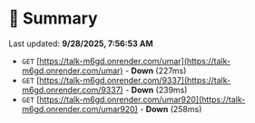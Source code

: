 # 📖 Summary
Last updated: **9/28/2025, 7:56:53 AM**

- `GET` [https://talk-m6gd.onrender.com/umar](https://talk-m6gd.onrender.com/umar) - **Down** (227ms)
- `GET` [https://talk-m6gd.onrender.com/9337](https://talk-m6gd.onrender.com/9337) - **Down** (239ms)
- `GET` [https://talk-m6gd.onrender.com/umar920](https://talk-m6gd.onrender.com/umar920) - **Down** (258ms)
